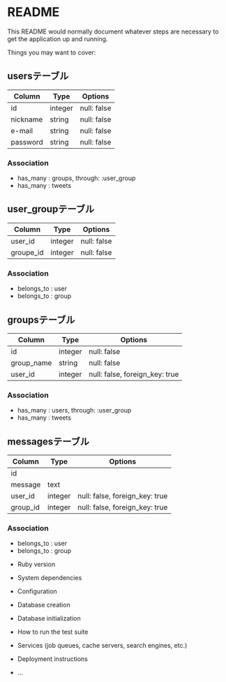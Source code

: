 # README

This README would normally document whatever steps are necessary to get the
application up and running.

Things you may want to cover:

## usersテーブル
|Column|Type|Options|
|------|----|-------|
|id|integer|null: false|
|nickname|string |null: false|
|e-mail|string |null: false|
|password|string |null: false|
### Association
- has_many : groups, through: :user_group
- has_many : tweets


## user_groupテーブル
|Column|Type|Options|
|------|----|-------|
|user_id|integer|null: false|
|groupe_id|integer|null: false|
### Association
- belongs_to : user
- belongs_to : group


## groupsテーブル
|Column|Type|Options|
|------|----|-------|
|id|integer|null: false|
|group_name|string|null: false|
|user_id|integer|null: false, foreign_key: true|
### Association
- has_many : users, through: :user_group
- has_many : tweets


## messagesテーブル
|Column|Type|Options|
|------|----|-------|
|id|
|message|text||
|user_id|integer|null: false, foreign_key: true|
|group_id|integer|null: false, foreign_key: true|
### Association
- belongs_to : user
- belongs_to : group


* Ruby version

* System dependencies

* Configuration

* Database creation

* Database initialization

* How to run the test suite

* Services (job queues, cache servers, search engines, etc.)

* Deployment instructions

* ...
